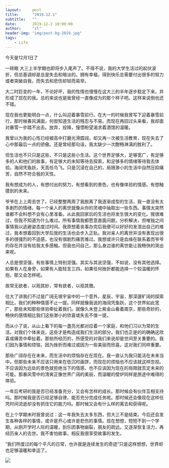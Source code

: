 ```yaml
---
layout:     post
title:      "2019.12.1"
subtitle:   ""
date:       2019-12-2 10:00:00
author:     "zl"
header-img: "img/post-bg-2019.jpg"
tags:
    - Life
---
```


今天是12月1日了

一转眼 大三上半学期也即将步入尾声了。不得不说，我的大学生活过的起伏波折，但总基调却是总是失去和暗淡的。拥有幸福，得到快乐总需要付出很多的努力或者突破自我，而失去和悲伤却轻而易举。

大二时巨变的一年，不论好坏，我的性情也慢慢在这大三的半年逐步稳定下来。并形成了现在的我。总的来说也是我曾经一直像成为的那个样子吧。这样来说倒也还不错。

现在我也更能明白一点，什么叫迎着暴雪前行。在大一的时候我曾写下迎着暴雪前行，那时候春风满面，何尝知道生活的残忍与不易。而现在再回过头来看，我却面对暴雪一步踏不出去。放弃，投降，憧憬盼望渴求着酒馆的温暖。

我曾以为我的心性已经被高中打磨光滑圆润，却又再一次被生活教育，现在失去了心中那最后一点的骄傲。还是曾经那句话，我太缺少一次酣畅淋漓的胜利了。

但生活也不只只是这些，不只是这些小生活。这个世界足够大，足够宽广，有足够多的人和他们的故事，有足够大的未知等待去探索，和足够多的情绪等待我去体验。海阔凭鱼跃，天高任鸟飞。只是沉浸在自己的，局限渺小的生活中自然压抑痛苦，自然不符合我的天性。

我有想成为的人，有想付出的努力，有想看到的景色，也有像体验的情感。有想触摸到的未来。

爷爷在上上周去世了。已经整整两周了我脱离了我逐渐成型的生活，我一直没有太多剧烈的情绪，每一个亲人的离世就像从你的灵魂中抽取出一些东西。事情太突然谁都不会料想不会有心里准备。从此我回家后的生活也将发生很大的变化。我很难过，但我不知道为什么难过。所有事情我都愿意直面问题，分析解决，但唯独之间事情我以逃避姿态度过时间。我原想着丧事办完后我便可以好好的发泄出自己的难过，我本想着回到大学后我的生活也会步入正轨。我对亲人的离世并没有表现出很多的很强烈的不适感，也没有很剧烈痛苦难过。我想或许只是血缘在联系着而爷爷的存在并没有给我太多感触。但我也问自己，那么身边谁的离世能让我畅快的哭出来呢。

人总是很坚强，有些事情上特别坚强。其实与其说坚强，不如说，没有其他选择。如果有人在身旁，如果有人能轻言三四，如果任何挫折都能选择一个较温暖的怀抱，那又会怎样呢。

故常无欲者，以观其妙，常有欲者，以观其徼。

往大了讲我们不过是广阔无垠宇宙中的一个意外，星辰，宇宙，那深邃旷阔的探索相比，我们的种种情感不止一提。同样就像我说的海阔凭鱼跃，这个世界如此宽广，那些未知那些体验牵扯着我们。就像久未登上紫金山看着南京，那些奇妙的，畅快的感情相比我们这些渺小的欣喜或失去不值一提。

而从小了说，从山上看下的每一盏亮光都对应着一个家庭，和他们习以为常的生活。对我们个体来说，这些才是构造成我们生活的部分。我们也正是的的确确这欣喜或痛苦中牵扯着。那些所经历的，所感受的对我们来说却是世间至关重要的。我们因为事情和烦恼，因为挫折而难过或因为一些美丽而欣喜。这对我们同样重要。

那些广阔存在在未来，而生活中的烦恼存在在现在。我一直认为我只能活在未来当中。但那些未来不应该只用来在低沉时画饼，而现在的烦恼也不应该就这样忽视。不应该因为远处的景色就拒绝当下的情感，也不应该因为现在的局限就否定未来的可能。那暴风雪中的清爽正像世界广阔的美丽，而温暖的壁炉同样是旅途中难得的体验。

一年后考研的我是否已经准备充分，又会有怎样的成长。那时候会有伙伴互相支持吗。那时候我是否已经足够自律，能否充分完成任务呢。那时候还会像现在这样任凭时间流逝却没有抓住它的能力吗。那时候又会有什么样的离去和获得呢。

在上个学期末时我曾说过：这一年我失去太多东西，但大三不是结束。今后还会发生各种各样的事情，或许是开心或许是悲伤的事情。现在想想，短短不到一个学期，从刚开学时人际的温暖，到乐团事物崩裂，朋友的疏远。又逐渐恢复活力，再经历亲人的去世。我不害怕故事，相反我很享受故事的发生。

“我们所度过的每个平凡的日常，也许就是连续发生的奇迹”只是这样想想，世界却也足够温暖和幸运了。



<a target="_blank" href="http://mail.qq.com/cgi-bin/qm_share?t=qm_mailme&email=sMrcw9ncxtXC8N7a1sWe1dTFntPe" style="text-decoration:none;"><img src="http://rescdn.qqmail.com/zh_CN/htmledition/images/function/qm_open/ico_mailme_01.png"/></a>
